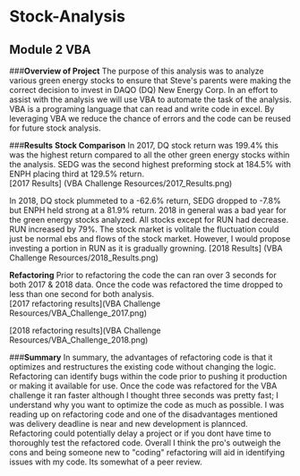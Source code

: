 # **Stock-Analysis**
## Module 2 VBA

###**Overview of Project** 
The purpose of this analysis was to analyze various green energy stocks to ensure that Steve's parents were making the correct decision to invest in DAQO (DQ) New Energy Corp. In an effort to assist with the analysis we will use VBA to automate the task of the analysis. VBA is a programing language that can read and write code in excel.  By leveraging VBA we reduce the chance of errors and the code can be reused for future stock analysis. 

###**Results** 
**Stock Comparison**
In 2017, DQ stock return was 199.4% this was the highest return compared to all the other green energy stocks within the analysis.  SEDG was the second highest preforming stock at 184.5% with ENPH placing third at 129.5% return.  
[2017 Results] (VBA Challenge Resources/2017_Results.png)

In 2018, DQ stock plummeted to a -62.6% return, SEDG dropped to -7.8% but ENPH held strong at a 81.9% return.  2018 in general was a bad year for the green energy stocks analyzed.  All stocks except for RUN had decrease.  RUN increased by 79%.  The stock market is volitale the fluctuation could just be normal ebs and flows of the stock market. However, I would propose investing a portion in RUN as it is gradually growning.
[2018 Results] (VBA Challenge Resources/2018_Results.png)

**Refactoring**
Prior to refactoring the code the can ran over 3 seconds for both 2017 & 2018 data.  Once the code was refactored the time dropped to less than one second for both analysis.  
[2017 refactoring results](VBA Challenge Resources/VBA_Challenge_2017.png)

[2018 refactoring results](VBA Challenge Resources/VBA_Challenge_2018.png)

###**Summary** 
In summary, the advantages of refactoring code is that it optimizes and restructures the existing code without changing the logic.  Refactoring can identify bugs within the code prior to pushing it production or making it available for use.  Once the code was refactored for the VBA challenge it ran faster although I thought three seconds was pretty fast; I understand why you want to optimize the code as much as possible.  I was reading up on refactoring code and one of the disadvantages mentioned was delivery deadline is near and new development is plannced.  Refactoring could potentially delay a project or if you dont have time to thoroughly test the refactored code.  Overall I think the pro's outweigh the cons and being someone new to "coding" refactoring will aid in identifying issues with my code.  Its somewhat of a peer review.

